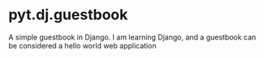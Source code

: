 # pyt.dj.guestbook
A simple guestbook in Django. I am learning Django, and a guestbook can be considered a hello world web application
